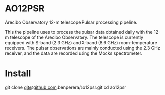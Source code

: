 # AO12PSR
Arecibo Observatory 12-m telescope Pulsar processing pipeline.

This the pipeline uses to process the pulsar data obtained daily with the 12-m telescope of the Arecibo Observatory. The telescope is currently equipped with S-band (2.3 GHz) and X-band (8.6 GHz) room-temperature receivers. The pulsar observations are mainly conducted using the 2.3 GHz receiver, and the data are recorded using the Mocks spectrometer.


# Install
  
  git clone git@github.com:benperera/ao12psr.git
  cd ao12psr

